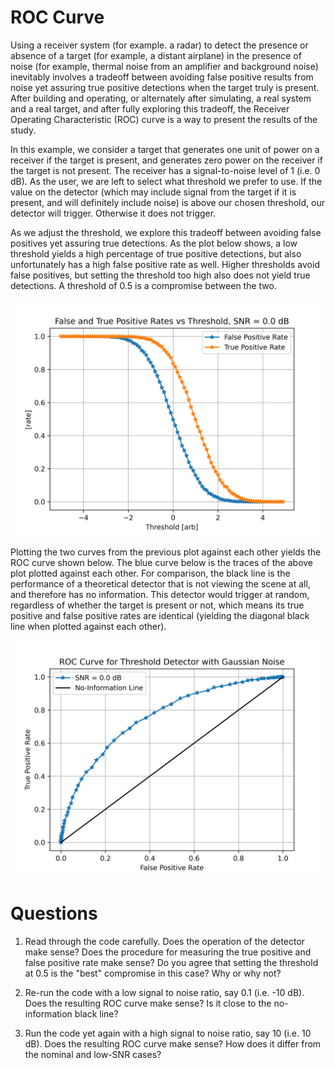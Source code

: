 # ROC Curve

Using a receiver system (for example. a radar) to detect the presence or absence of a target (for example, a distant airplane) in the presence of noise (for example, thermal noise from an amplifier and background noise) inevitably involves a tradeoff between avoiding false positive results from noise yet assuring true positive detections when the target truly is present. After building and operating, or alternately after simulating, a real system and a real target, and after fully exploring this tradeoff, the Receiver Operating Characteristic (ROC) curve is a way to present the results of the study.

In this example, we consider a target that generates one unit of power on a receiver if the target is present, and generates zero power on the receiver if the target is not present. The receiver has a signal-to-noise level of 1 (i.e. 0 dB). As the user, we are left to select what threshold we prefer to use. If the value on the detector (which may include signal from the target if it is present, and will definitely include noise) is above our chosen threshold, our detector will trigger. Otherwise it does not trigger.

As we adjust the threshold, we explore this tradeoff between avoiding false positives yet assuring true detections. As the plot below shows, a low threshold yields a high percentage of true positive detections, but also unfortunately has a high false positive rate as well. Higher thresholds avoid false positives, but setting the threshold too high also does not yield true detections. A threshold of 0.5 is a compromise between the two.

![True and False Positive Rates](false_and_true_positive_rates_vs_threshold.png?raw=true)

Plotting the two curves from the previous plot against each other yields the ROC curve shown below. The blue curve below is the traces of the above plot plotted against each other. For comparison, the black line is the performance of a theoretical detector that is not viewing the scene at all, and therefore has no information. This detector would trigger at random, regardless of whether the target is present or not, which means its true positive and false positive rates are identical (yielding the diagonal black line when plotted against each other).

![ROC Curve](roc_curve.png?raw=true)

# Questions

1) Read through the code carefully. Does the operation of the detector make sense? Does the procedure for measuring the true positive and false positive rate make sense? Do you agree that setting the threshold at 0.5 is the "best" compromise in this case? Why or why not?

2) Re-run the code with a low signal to noise ratio, say 0.1 (i.e. -10 dB). Does the resulting ROC curve make sense? Is it close to the no-information black line?

3) Run the code yet again with a high signal to noise ratio, say 10 (i.e. 10 dB). Does the resulting ROC curve make sense? How does it differ from the nominal and low-SNR cases?
